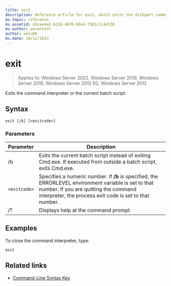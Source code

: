 ```yaml
---
title: exit
description: Reference article for exit, which exits the diskpart command interpreter.
ms.topic: reference
ms.assetid: d3cee4a2-6210-46f0-b8e4-7381c3c4e530
ms.author: wscontent
author: xelu86
ms.date: 10/12/2023
---
```


# exit

>Applies to: Windows Server 2022, Windows Server 2019, Windows Server 2016, Windows Server 2012 R2, Windows Server 2012

Exits the command interpreter or the current batch script.

## Syntax

```
exit [/b] [<exitcode>]
```

### Parameters

| Parameter | Description |
| --------- | ----------- |
| /b | Exits the current batch script instead of exiting Cmd.exe. If executed from outside a batch script, exits Cmd.exe. |
| `<exitcode>` | Specifies a numeric number. If **/b** is specified, the ERRORLEVEL environment variable is set to that number. If you are quitting the command interpreter, the process exit code is set to that number. |
| /? | Displays help at the command prompt. |

## Examples

To close the command interpreter, type:

```
exit
```

## Related links

- [Command-Line Syntax Key](command-line-syntax-key.md)
